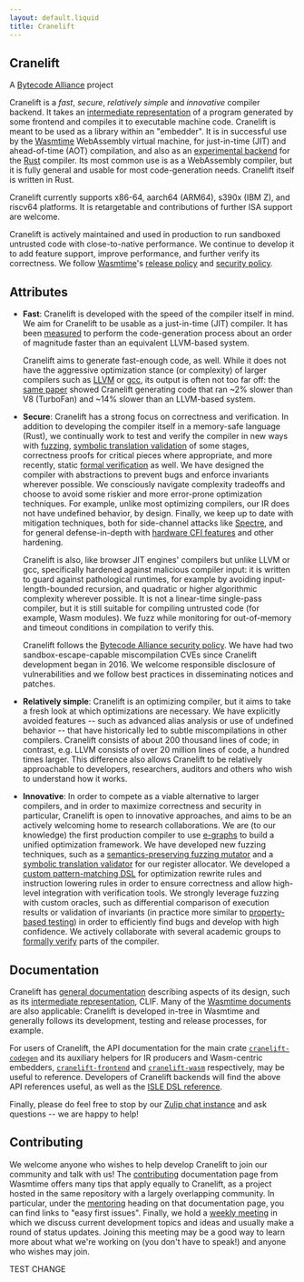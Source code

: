 ```yaml
---
layout: default.liquid
title: Cranelift
---
```


<style>
section pre {
  padding: 1em;
}
</style>

<section class="section-hero">
<div class="container w-container">

# Cranelift

A <a href="https://bytecodealliance.org/">Bytecode Alliance</a> project

Cranelift is a *fast*, *secure*, *relatively simple* and *innovative* compiler
backend. It takes an [intermediate representation][IR] of a program generated
by some frontend and compiles it to executable machine code. Cranelift is meant
to be used as a library within an "embedder". It is in successful use by the
[Wasmtime] WebAssembly virtual machine, for just-in-time (JIT) and
ahead-of-time (AOT) compilation, and also as an [experimental backend][cg-clif]
for the [Rust] compiler. Its most common use is as a WebAssembly compiler, but
it is fully general and usable for most code-generation needs. Cranelift itself
is written in Rust.

Cranelift currently supports x86-64, aarch64 (ARM64), s390x (IBM Z), and
riscv64 platforms. It is retargetable and contributions of further ISA support
are welcome.

Cranelift is actively maintained and used in production to run sandboxed
untrusted code with close-to-native performance. We continue to develop it to
add feature support, improve performance, and further verify its correctness.
We follow [Wasmtime]'s [release policy] and [security policy].

## Attributes

* **Fast**: Cranelift is developed with the speed of the compiler itself in
  mind. We aim for Cranelift to be usable as a just-in-time (JIT) compiler. It
  has been [measured](https://arxiv.org/abs/2011.13127) to perform the
  code-generation process about an order of magnitude faster than an equivalent
  LLVM-based system.

  Cranelift aims to generate fast-enough code, as well. While it does not have
  the aggressive optimization stance (or complexity) of larger compilers such
  as [LLVM] or [gcc], its output is often not too far off: the [same
  paper](https://arxiv.org/abs/2011.13127) showed Cranelift generating code
  that ran ~2% slower than V8 (TurboFan) and ~14% slower than an LLVM-based
  system.

* **Secure**: Cranelift has a strong focus on correctness and verification. In
  addition to developing the compiler itself in a memory-safe language (Rust),
  we continually work to test and verify the compiler in new ways with
  [fuzzing], [symbolic translation validation] of some stages, correctness
  proofs for critical pieces where appropriate, and more recently, static
  [formal verification] as well.  We have designed the compiler with
  abstractions to prevent bugs and enforce invariants wherever possible. We
  consciously navigate complexity tradeoffs and choose to avoid some riskier
  and more error-prone optimization techniques. For example, unlike most
  optimizing compilers, our IR does not have undefined behavior, by design.
  Finally, we keep up to date with mitigation techniques, both for side-channel
  attacks like [Spectre], and for general defense-in-depth with [hardware CFI
  features] and other hardening.

  Cranelift is also, like browser JIT engines' compilers but unlike LLVM or
  gcc, specifically hardened against malicious compiler input: it is written to
  guard against pathological runtimes, for example by avoiding
  input-length-bounded recursion, and quadratic or higher algorithmic
  complexity wherever possible. It is not a linear-time single-pass compiler,
  but it is still suitable for compiling untrusted code (for example, Wasm
  modules). We fuzz while monitoring for out-of-memory and timeout conditions
  in compilation to verify this.

  Cranelift follows the [Bytecode Alliance security policy][security
  policy].  We have had two sandbox-escape-capable miscompilation CVEs
  since Cranelift development began in 2016. We welcome responsible
  disclosure of vulnerabilities and we follow best practices in
  disseminating notices and patches.

* **Relatively simple**: Cranelift is an optimizing compiler, but it aims to
  take a fresh look at which optimizations are necessary. We have explicitly
  avoided features -- such as advanced alias analysis or use of undefined
  behavior -- that have historically led to subtle miscompilations in other
  compilers. Cranelift consists of about 200 thousand lines of code; in
  contrast, e.g. LLVM consists of over 20 million lines of code, a hundred
  times larger. This difference also allows Cranelift to be relatively
  approachable to developers, researchers, auditors and others who wish to
  understand how it works.

* **Innovative**: In order to compete as a viable alternative to larger
  compilers, and in order to maximize correctness and security in particular,
  Cranelift is open to innovative approaches, and aims to be an actively
  welcoming home to research collaborations. We are (to our knowledge) the
  first production compiler to use [e-graphs] to build a unified optimization
  framework. We have developed new fuzzing techniques, such as a
  [semantics-preserving fuzzing mutator] and a [symbolic translation
  validator][symbolic translation validation] for our register allocator. We
  developed a [custom pattern-matching DSL] for optimization rewrite rules and
  instruction lowering rules in order to ensure correctness and allow
  high-level integration with verification tools. We strongly leverage fuzzing
  with custom oracles, such as differential comparison of execution results or
  validation of invariants (in practice more similar to [property-based
  testing]) in order to efficiently find bugs and develop with high confidence.
  We actively collaborate with several academic groups to [formally
  verify][formal verification] parts of the compiler.

[Wasmtime]: https://github.com/bytecodealliance/wasmtime
[cg-clif]: https://github.com/bjorn3/rustc_codegen_cranelift
[Rust]: https://www.rust-lang.org/
[fuzzing]: https://bytecodealliance.org/articles/1-year-update#improving-testing-with-fuzzing
[symbolic translation validation]: https://cfallin.org/blog/2021/03/15/cranelift-isel-3/
[formal verification]: https://www.cs.cornell.edu/~avh/veri-isle-preprint.pdf
[Spectre]: https://en.wikipedia.org/wiki/Spectre_(security_vulnerability)
[hardware CFI features]: https://github.com/bytecodealliance/rfcs/blob/main/accepted/cfi-improvements-with-pauth-and-bti.md
[security policy]: https://bytecodealliance.org/security
[release policy]: https://docs.wasmtime.dev/stability-release.html
[e-graphs]: https://github.com/bytecodealliance/rfcs/pull/27
[semantics-preserving fuzzing mutator]: https://www.jacarte.me/assets/pdf/wasm_mutate.pdf
[custom pattern-matching DSL]: https://github.com/bytecodealliance/wasmtime/blob/main/cranelift/isle/docs/language-reference.md
[property-based testing]: https://en.wikipedia.org/wiki/Software_testing#Property_testing
[LLVM]: https://llvm.org/
[gcc]: https://gcc.gnu.org/

</div>
</section>

<section>
<div class="container w-container">

## Documentation

Cranelift has [general documentation][docs] describing aspects of its design,
such as its [intermediate representation][IR], CLIF. Many of the [Wasmtime
documents][wasmtime-docs] are also applicable: Cranelift is developed in-tree
in Wasmtime and generally follows its development, testing and release
processes, for example.

For users of Cranelift, the API documentation for the main crate
[`cranelift-codegen`](https://docs.rs/cranelift-codegen) and its auxiliary
helpers for IR producers and Wasm-centric embedders,
[`cranelift-frontend`](https://docs.rs/cranelift-frontend) and
[`cranelift-wasm`](https://docs.rs/cranelift-wasm) respectively, may be useful
to reference. Developers of Cranelift backends will find the above API
references useful, as well as the [ISLE DSL reference][isle].

Finally, please do feel free to stop by our [Zulip chat instance] and ask
questions -- we are happy to help!

[docs]: https://github.com/bytecodealliance/wasmtime/tree/main/cranelift/docs/
[IR]: https://github.com/bytecodealliance/wasmtime/blob/main/cranelift/docs/ir.md
[wasmtime-docs]: https://docs.wasmtime.dev/
[isle]: https://github.com/bytecodealliance/wasmtime/blob/main/cranelift/isle/docs/language-reference.md
[Zulip chat instance]: https://bytecodealliance.zulipchat.com/

## Contributing

We welcome anyone who wishes to help develop Cranelift to join our
community and talk with us! The [contributing] documentation page from
Wasmtime offers many tips that apply equally to Cranelift, as a
project hosted in the same repository with a largely overlapping
community. In particular, under the
[mentoring](https://docs.wasmtime.dev/contributing.html#mentoring)
heading on that documentation page, you can find links to "easy first
issues". Finally, we hold a [weekly
meeting](https://github.com/bytecodealliance/meetings/tree/main/cranelift)
in which we discuss current development topics and ideas and usually
make a round of status updates. Joining this meeting may be a good way
to learn more about what we're working on (you don't have to speak!)
and anyone who wishes may join.

[contributing]: https://bytecodealliance.github.io/wasmtime/contributing.html

</div>
</section>

TEST CHANGE
